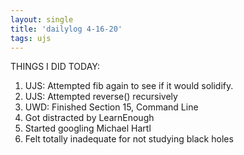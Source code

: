 ```yaml
---
layout: single
title: 'dailylog 4-16-20'
tags: ujs
---
```


THINGS I DID TODAY:
1. UJS: Attempted fib again to see if it would solidify.
2. UJS: Attempted reverse() recursively 
3. UWD: Finished Section 15, Command Line
4. Got distracted by LearnEnough
5. Started googling Michael Hartl
6. Felt totally inadequate for not studying black holes